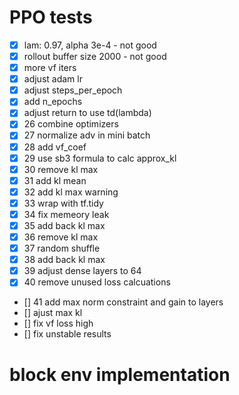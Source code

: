 # PPO tests

- [x] lam: 0.97, alpha 3e-4 - not good
- [x] rollout buffer size 2000 - not good
- [x] more vf iters
- [x] adjust adam lr
- [x] adjust steps_per_epoch
- [x] add n_epochs
- [x] adjust return to use td(lambda)
- [x] 26 combine optimizers
- [x] 27 normalize adv in mini batch
- [x] 28 add vf_coef
- [x] 29 use sb3 formula to calc approx_kl
- [x] 30 remove kl max
- [x] 31 add kl mean
- [x] 32 add kl max warning
- [x] 33 wrap with tf.tidy
- [x] 34 fix memeory leak
- [x] 35 add back kl max
- [x] 36 remove kl max
- [x] 37 random shuffle
- [x] 38 add back kl max
- [x] 39 adjust dense layers to 64
- [x] 40 remove unused loss calcuations
- [] 41 add max norm constraint and gain to layers
- [] ajust max kl
- [] fix vf loss high
- [] fix unstable results

# block env implementation
